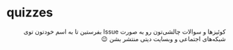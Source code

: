 # quizzes

<p dir='rtl' align='right'>
  کوئیزها و سوالات چالشی‌تون رو به صورت Issue بفرستین تا به اسم خودتون توی شبکه‌های اجتماعی و وبسایت دیتی منتشر بشن 😉
</p>
